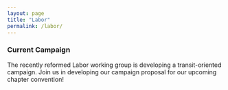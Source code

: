```yaml
---
layout: page
title: "Labor"
permalink: /labor/
---
```

<h3>Current Campaign</h3>
The recently reformed Labor working group is developing a transit-oriented campaign. Join us in developing our campaign proposal for our upcoming chapter convention!

